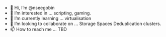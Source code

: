 - 👋 Hi, I’m @nseegobin
- 👀 I’m interested in ... scripting, gaming.
- 🌱 I’m currently learning ... virtualisation
- 💞️ I’m looking to collaborate on ... Storage Spaces Deduplication clusters.
- 📫 How to reach me ... TBD

<!---
nseegobin/nseegobin is a ✨ special ✨ repository because its `README.md` (this file) appears on your GitHub profile.
You can click the Preview link to take a look at your changes.
--->
